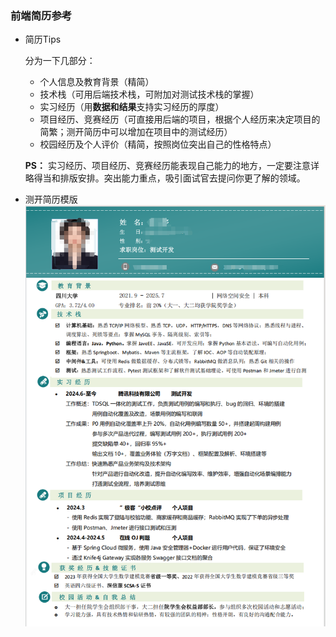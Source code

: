 ### 前端简历参考
- 简历Tips

    分为一下几部分：

    - 个人信息及教育背景（精简）
    - 技术栈（可用后端技术栈，可附加对测试技术栈的掌握）
    - 实习经历（用**数据和结果**支持实习经历的厚度）
    - 项目经历、竞赛经历（可直接用后端的项目，根据个人经历来决定项目的简繁；测开简历中可以增加在项目中的测试经历）
    - 校园经历及个人评价（精简，按照岗位突出自己的性格特点）

    **PS：** 实习经历、项目经历、竞赛经历能表现自己能力的地方，一定要注意详略得当和排版安排。突出能力重点，吸引面试官去提问你更了解的领域。

- 测开简历模版
      ![](/4cv/Test_cv.png)

